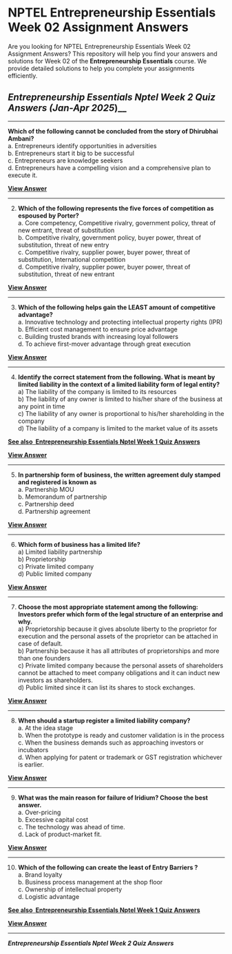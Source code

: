 # NPTEL Entrepreneurship Essentials Week 02 Assignment Answers

Are you looking for NPTEL Entrepreneurship Essentials Week 02 Assignment Answers? This repository will help you find your answers and solutions for Week 02 of the **Entrepreneurship Essentials** course. We provide detailed solutions to help you complete your assignments efficiently.

## _Entrepreneurship Essentials Nptel Week 2 Quiz Answers (Jan-Apr 2025_)__

***

**Which of the following cannot be concluded from the story of Dhirubhai Ambani?**\
a. Entrepreneurs identify opportunities in adversities\
b. Entrepreneurs start it big to be successful\
c. Entrepreneurs are knowledge seekers\
d. Entrepreneurs have a compelling vision and a comprehensive plan to execute it.

**[**View Answer**](https://my.progiez.com/courses/entrepreneurship-essentials-nptel-answers/)**

***

2. **Which of the following represents the five forces of competition as espoused by Porter?**\
   a. Core competency, Competitive rivalry, government policy, threat of new entrant, threat of substitution\
   b. Competitive rivalry, government policy, buyer power, threat of substitution, threat of new entry\
   c. Competitive rivalry, supplier power, buyer power, threat of substitution, International competition\
   d. Competitive rivalry, supplier power, buyer power, threat of substitution, threat of new entrant

**[**View Answer**](https://my.progiez.com/courses/entrepreneurship-essentials-nptel-answers/)**

***

3. **Which of the following helps gain the LEAST amount of competitive advantage?**\
   a. Innovative technology and protecting intellectual property rights (IPR)\
   b. Efficient cost management to ensure price advantage\
   c. Building trusted brands with increasing loyal followers\
   d. To achieve first-mover advantage through great execution

**[**View Answer**](https://my.progiez.com/courses/entrepreneurship-essentials-nptel-answers/)**

***

4. **Identify the correct statement from the following. What is meant by limited liability in the context of a limited liability form of legal entity?**\
   a) The liability of the company is limited to its resources\
   b) The liability of any owner is limited to his/her share of the business at any point in time\
   c) The liability of any owner is proportional to his/her shareholding in the company\
   d) The liability of a company is limited to the market value of its assets

[****See also**  **Entrepreneurship Essentials Nptel Week 1 Quiz Answers****](https://progiez.com/entrepreneurship-essentials-nptel-week-1-quiz-answers)

**[**View Answer**](https://my.progiez.com/courses/entrepreneurship-essentials-nptel-answers/)**

***

5. **In partnership form of business, the written agreement duly stamped and registered is known as**\
   a. Partnership MOU\
   b. Memorandum of partnership\
   c. Partnership deed\
   d. Partnership agreement

**[**View Answer**](https://my.progiez.com/courses/entrepreneurship-essentials-nptel-answers/)**

***

6. **Which form of business has a limited life?**\
   a) Limited liability partnership\
   b) Proprietorship\
   c) Private limited company\
   d) Public limited company

**[**View Answer**](https://my.progiez.com/courses/entrepreneurship-essentials-nptel-answers/)**

***

7. **Choose the most appropriate statement among the following: Investors prefer which form of the legal structure of an enterprise and why.**\
   a) Proprietorship because it gives absolute liberty to the proprietor for execution and the personal assets of the proprietor can be attached in case of default.\
   b) Partnership because it has all attributes of proprietorships and more than one founders\
   c) Private limited company because the personal assets of shareholders cannot be attached to meet company obligations and it can induct new investors as shareholders.\
   d) Public limited since it can list its shares to stock exchanges.

**[**View Answer**](https://my.progiez.com/courses/entrepreneurship-essentials-nptel-answers/)**

***

8. **When should a startup register a limited liability company?**\
   a. At the idea stage\
   b. When the prototype is ready and customer validation is in the process\
   c. When the business demands such as approaching investors or incubators\
   d. When applying for patent or trademark or GST registration whichever is earlier.

**[**View Answer**](https://my.progiez.com/courses/entrepreneurship-essentials-nptel-answers/)**

***

9. **What was the main reason for failure of Iridium? Choose the best answer.**\
   a. Over-pricing\
   b. Excessive capital cost\
   c. The technology was ahead of time.\
   d. Lack of product-market fit.

**[**View Answer**](https://my.progiez.com/courses/entrepreneurship-essentials-nptel-answers/)**

***

10. **Which of the following can create the least of Entry Barriers ?**\
    a. Brand loyalty\
    b. Business process management at the shop floor\
    c. Ownership of intellectual property\
    d. Logistic advantage

[****See also**  **Entrepreneurship Essentials Nptel Week 1 Quiz Answers****](https://progiez.com/entrepreneurship-essentials-nptel-week-1-quiz-answers)

**[**View Answer**](https://my.progiez.com/courses/entrepreneurship-essentials-nptel-answers/)**

***

**_**Entrepreneurship Essentials Nptel Week 2 Quiz Answers**_**
